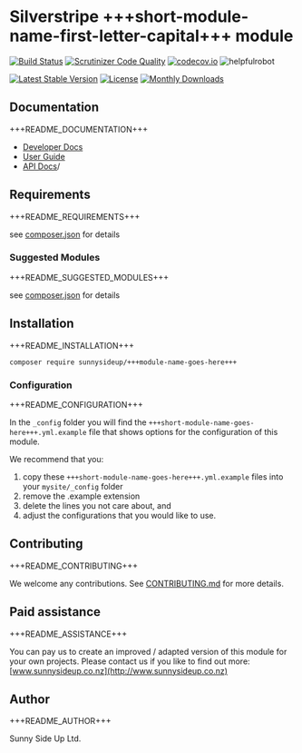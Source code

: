 # Silverstripe +++short-module-name-first-letter-capital+++ module
[![Build Status](https://travis-ci.org/sunnysideup/silverstripe-+++short-module-name-goes-here+++.svg?branch=master)](https://travis-ci.org/sunnysideup/silverstripe-+++short-module-name-goes-here+++)
[![Scrutinizer Code Quality](https://scrutinizer-ci.com/g/sunnysideup/silverstripe-+++short-module-name-goes-here+++/badges/quality-score.png?b=master)](https://scrutinizer-ci.com/g/sunnysideup/silverstripe-+++short-module-name-goes-here+++/?branch=master)
[![codecov.io](https://codecov.io/github/sunnysideup/silverstripe-+++short-module-name-goes-here+++/coverage.svg?branch=master)](https://codecov.io/github/sunnysideup/silverstripe-+++short-module-name-goes-here+++?branch=master)
![helpfulrobot](https://helpfulrobot.io/sunnysideup/+++short-module-name-goes-here+++/badge)

[![Latest Stable Version](https://poser.pugx.org/sunnysideup/+++short-module-name-goes-here+++/version)](https://packagist.org/packages/sunnysideup/+++short-module-name-goes-here+++)
[![License](https://poser.pugx.org/sunnysideup/+++short-module-name-goes-here+++/license)](https://packagist.org/packages/sunnysideup/+++short-module-name-goes-here+++)
[![Monthly Downloads](https://poser.pugx.org/sunnysideup/+++short-module-name-goes-here+++/d/monthly)](https://packagist.org/packages/sunnysideup/+++short-module-name-goes-here+++)


## Documentation

+++README_DOCUMENTATION+++

 * [Developer Docs](docs/en/INDEX.md)
 * [User Guide](docs/en/userguide.md)
 * [API Docs](http://docs.ssmods.com/sunnysideup/+++module-name-goes-here+++)/

## Requirements

+++README_REQUIREMENTS+++

see [composer.json](composer.json) for details

### Suggested Modules

+++README_SUGGESTED_MODULES+++

see [composer.json](composer.json) for details


## Installation

+++README_INSTALLATION+++
```
composer require sunnysideup/+++module-name-goes-here+++
```

### Configuration

+++README_CONFIGURATION+++

In the `_config` folder you will find the `+++short-module-name-goes-here+++.yml.example`
file that shows options for the configuration of this module.

We recommend that you:

  1. copy these `+++short-module-name-goes-here+++.yml.example` files into your
`mysite/_config` folder
  2. remove the .example extension
  3. delete the lines you not care about, and
  4. adjust the configurations that you would like to use.


## Contributing

+++README_CONTRIBUTING+++

We welcome any contributions. See [CONTRIBUTING.md](CONTRIBUTING.md) for more details.

## Paid assistance

+++README_ASSISTANCE+++

You can pay us to create an improved / adapted version of this module for your own projects.  Please contact us if you like to find out more: [www.sunnysideup.co.nz](http://www.sunnysideup.co.nz)

## Author

+++README_AUTHOR+++

Sunny Side Up Ltd.
